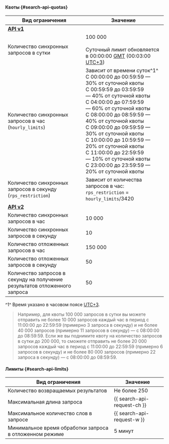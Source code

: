 #### Квоты {#search-api-quotas}

| Вид ограничения | Значение |
| ----- | ----- |
| **[API v1](../search-api/concepts/index.md#api-v1)** | | 
| Количество синхронных запросов в сутки | 100 000</br></br>Суточный лимит обновляется в 00:00:00 [GMT](https://ru.wikipedia.org/wiki/Среднее_время_по_Гринвичу) (00:03:00 [UTC+3](https://ru.wikipedia.org/wiki/UTC%2B3:00)) |
| Количество синхронных запросов в час (`hourly_limits`) | Зависит от времени суток^1^</br>С 00:00:00 до 00:59:59 — 30% от суточной квоты</br>С 00:59:59 до 03:59:59 — 40% от суточной квоты</br>С 04:00:00 до 07:59:59 — 60% от суточной квоты</br>С 08:00:00 до 08:59:59 — 40% от суточной квоты</br> С 09:00:00 до 09:59:59 — 30% от суточной квоты</br> С 10:00:00 до 10:59:59 — 20% от суточной квоты</br> С 11:00:00 до 22:59:59 — 10% от суточной квоты</br> С 23:00:00 до 23:59:59 — 20% от суточной квоты  |
| Количество синхронных запросов в секунду (`rps_restriction`) | Зависит от количества запросов в час:  `rps_restriction` = `hourly_limits`/3420  |
| **[API v2](../search-api/concepts/index.md#api-v2)** | |
| Количество синхронных запросов в час | 10 000 |
| Количество синхронных запросов в секунду | 10 |
| Количество отложенных запросов в час | 150 000 |
| Количество отложенных запросов в секунду | 50 |
| Количество запросов в секунду на получение результатов отложенного запроса | 50 |

^1^ Время указано в часовом поясе [UTC+3](https://ru.wikipedia.org/wiki/UTC%2B3:00).

> Например, для квоты 100 000 запросов в сутки вы можете отправить не более 10 000 запросов каждый час в период с 11:00:00 до 22:59:59 (примерно 3 запроса в секунду) и не более 40 000 запросов (примерно 11 запросов в секунду) — с 08:00:00 до 08:59:59. 
> Если же вы поднимите квоту на количество запросов в сутки до 200 000, то сможете отправить не более 20 000 запросов каждый час в период с 11:00:00 до 22:59:59 (примерно 6 запросов в секунду) и не более 80 000 запросов (примерно 22 запроса в секунду) — с 08:00:00 до 08:59:59. 


#### Лимиты {#search-api-limits}

| Вид ограничения | Значение |
| ----- | ----- |
| Количество возвращаемых результатов | Не более 250 |
| Максимальная длина запроса | {{ search-api-request-ch }} |
| Максимальное количество слов в запросе | {{ search-api-request-w }} |
| Минимальное время обработки запроса в отложенном режиме | 5 минут |